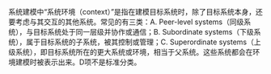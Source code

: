 系统建模中“系统环境（context）”是指在建模目标系统时，除了目标系统本身，还要考虑与其交互的其他系统。常见的有三类：A. Peer-level systems（同级系统），与目标系统处于同一层级并协作或通信；B. Subordinate systems（下级系统），属于目标系统的子系统，被其控制或管理；C. Superordinate systems（上级系统），即目标系统所在的更大系统或环境，相当于父系统。这些系统都会在环境建模时被表示出来。D项不是标准分类。